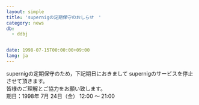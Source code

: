 ```yaml
---
layout: simple
title: 'supernigの定期保守のおしらせ　'
category: news
db:
  - ddbj


date: 1998-07-15T00:00:00+09:00
lang: ja
---
```


supernigの定期保守のため，下記期日におきまして supernigのサービスを停止させて頂きます。<br>皆様のご理解とご協力をお願い致します。<br>期日：1998年 7月 24日（金） 12:00 ～ 21:00
